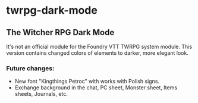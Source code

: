 # twrpg-dark-mode
## The Witcher RPG Dark Mode

It's not an official module for the Foundry VTT TWRPG system module.
This version contains changed colors of elements to darker, more elegant look.

### Future changes:
- New font "Kingthings Petroc" with works with Polish signs.
- Exchange background in the chat, PC sheet, Monster sheet, Items sheets, Journals, etc.
